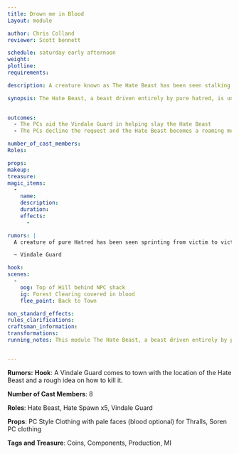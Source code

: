 ```yaml
---
title: Drown me in Blood
Layout: module

author: Chris Colland
reviewer: Scott bennett 

schedule: saturday early afternoon
weight: 
plotline: 
requirements: 

description: A creature known as The Hate Beast has been seen stalking through the forest. This creature is driven by nothing more than hatred and malice. He feeds on your Hate and gives it back sevenfold 

synopsis: The Hate Beast, a beast driven entirely by pure hatred, is unknown in origin of its creator. Best guess is a House of Sanguinus Nocturna experiment gone wrong but not even the Vampires have claimed him yet. The creature has been seen sprinting through the woods seeking anything it can find to slaughter and consume the hatred of. A Vindale Guard scout managed to stay hidden from it and see the Beast in action to confirm it was him. Now he seeks brave adventurers to help kill it.

 
outcomes: 
  - The PCs aid the Vindale Guard in helping slay the Hate Beast
  - The PCs decline the request and the Hate Beast becomes a roaming monster till killed

number_of_cast_members: 
Roles: 

props: 
makeup: 
treasure: 
magic_items:
  - 
    name: 
    description:  
    duration: 
    effects: 
      - 

rumors: |
  A creature of pure Hatred has been seen sprinting from victim to victim throughout the Vindale forest. Do not travel alone until it is found and dealt with.

  ~ Vindale Guard

hook: 
scenes: 
  - 
    oog: Top of Hill behind NPC shack
    ig: Forest Clearing covered in blood
    flee_point: Back to Town

non_standard_effects: 
rules_clarifications: 
craftsman_information: 
transformations: 
running_notes: This module The Hate Beast, a beast driven entirely by pure hatred, Must be killing blowed under the effects of a Berserk effect, the killing blow will consume the Berserk from the killing person. If creature is not killed while under effect of a Berserk, it will revive/renew in 60 seconds. If no Berserk elixir is present, you can drink the blood of the Hate Beast (5 count) to gain the effects of Berserk, but you are Berserked if you don’t kill the Hate Beast immediately. Anyone who is Berserked is immediately the target of the Hate Beast


---
```











 





 

**Rumors:** 
**Hook**: A Vindale Guard comes to town with the location of the Hate Beast and a rough idea on how to kill it.

**Number of Cast Members**: 8

**Roles**: Hate Beast, Hate Spawn x5, Vindale Guard

**Props**: PC Style Clothing with pale faces (blood optional) for Thralls, Soren PC clothing

**Tags and Treasure**: Coins, Components, Production, MI





 





 

 

 

 

 

 

 

 

 

 

 

 

 



 

 

 

 

 

 